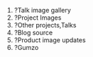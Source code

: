 1. ?Talk image gallery
2. ?Project Images
3. ?Other projects,Talks
4. ?Blog source
5. ?Product image updates
6. ?Gumzo
